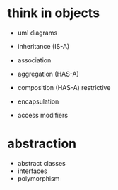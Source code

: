 # think in objects

- uml diagrams

- inheritance (IS-A)
- association
- aggregation (HAS-A)
- composition (HAS-A) restrictive

- encapsulation
- access modifiers

# abstraction

- abstract classes
- interfaces
- polymorphism
